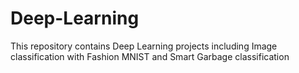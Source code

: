 # Deep-Learning
This repository contains Deep Learning projects including Image classification with Fashion MNIST and Smart Garbage classification
